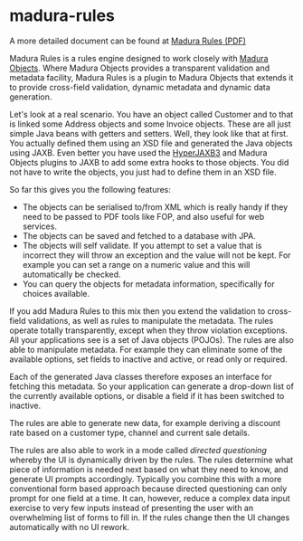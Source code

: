 madura-rules
============

A more detailed document can be found at [Madura Rules (PDF)](http://www.madurasoftware.com/madura-rules.pdf) 

Madura Rules is a rules engine designed to work closely with [Madura Objects](https://github.com/RogerParkinson/MaduraObjects). Where Madura Objects provides a transparent validation and metadata facility, Madura Rules is a plugin to Madura Objects that extends it to provide cross-field validation, dynamic metadata and dynamic data generation.

Let's look at a real scenario. You have an object called Customer and to that is linked some Address objects and some Invoice objects. These are all just simple Java beans with getters and setters. Well, they look like that at first. You actually defined them using an XSD file and generated the Java objects using JAXB<referenceLink t="JAXB"/>. Even better you have used the [HyperJAXB3](https://hyperjaxb3.dev.java.net/) and Madura Objects plugins to JAXB to add some extra hooks to those objects. You did not have to write the objects, you just had to define them in an XSD file.

So far this gives you the following features:

* The objects can be serialised to/from XML which is really handy if they need to be passed to PDF tools like FOP, and also useful for web services.
* The objects can be saved and fetched to a database with JPA.
* The objects will self validate. If you attempt to set a value that is incorrect they will throw an exception and the value will not be kept. For example you can set a range on a numeric value and this will automatically be checked.
* You can query the objects for metadata information, specifically for choices available.

If you add Madura Rules to this mix then you extend the validation to cross-field validations, as well as rules to manipulate the metadata. The rules operate totally transparently, except when they throw violation exceptions. All your applications see is a set of Java objects (POJOs). The rules are also able to manipulate metadata. For example they can eliminate some of the available options, set fields to inactive and active, or read only or required.

Each of the generated Java classes therefore exposes an interface for fetching this metadata. So your application can generate a drop-down list of the currently available options, or disable a field if it has been switched to inactive.

The rules are able to generate new data, for example deriving a discount rate based on a customer type, channel and current sale details. 

The rules are also able to work in a mode called *directed questioning* whereby the UI is dynamically driven by the rules. The rules determine what piece of information is needed next based on what they need to know, and generate UI prompts accordingly. Typically you combine this with a more conventional form based approach because directed questioning can only prompt for one field at a time. It can, however, reduce a complex data input exercise to very few inputs instead of presenting the user with an overwhelming list of forms to fill in. If the rules change then the UI changes automatically with no UI rework.

